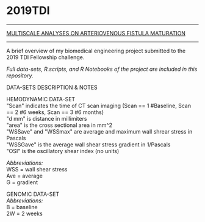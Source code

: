 # 2019TDI

***
[MULTISCALE ANALYSES ON ARTERIOVENOUS FISTULA MATURATION](https://rosamariatricarico.github.io/2019TDI/FISTULA.nb.html)
***
A brief overview of my biomedical engineering project submitted to the 2019 TDI Fellowship challenge.   


*Full data-sets, R.scripts, and R Notebooks of the project are included in this repository.* 


DATA-SETS DESCRIPTION & NOTES    
  
HEMODYNAMIC DATA-SET    
"Scan" indicates the time of CT scan imaging (Scan == 1 #Baseline, Scan == 2 #6 weeks, Scan == 3 #6 months)    
"d mm" is distance in millimiters    
"area" is the cross sectional area in mm^2    
"WSSave" and "WSSmax" are average and maximum wall shrear stress in Pascals    
"WSSGave" is the average wall shear stress gradient in 1/Pascals    
"OSI" is the oscillatory shear index (no units)    

*Abbreviations:*    
WSS = wall shear stress    
Ave = average   
G = gradient    


GENOMIC DATA-SET    
*Abbreviations:*    
B = baseline     
2W = 2 weeks    
